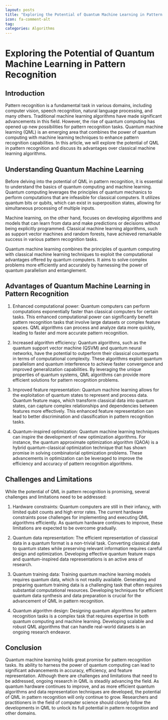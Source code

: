 ```yaml
---
layout: posts
title: "Exploring the Potential of Quantum Machine Learning in Pattern Recognition"
icon: fa-comment-alt
tag:      
categories: Algorithms
---
```



# Exploring the Potential of Quantum Machine Learning in Pattern Recognition

## Introduction

Pattern recognition is a fundamental task in various domains, including computer vision, speech recognition, natural language processing, and many others. Traditional machine learning algorithms have made significant advancements in this field. However, the rise of quantum computing has opened up new possibilities for pattern recognition tasks. Quantum machine learning (QML) is an emerging area that combines the power of quantum computing with machine learning techniques to enhance pattern recognition capabilities. In this article, we will explore the potential of QML in pattern recognition and discuss its advantages over classical machine learning algorithms.

## Understanding Quantum Machine Learning

Before delving into the potential of QML in pattern recognition, it is essential to understand the basics of quantum computing and machine learning. Quantum computing leverages the principles of quantum mechanics to perform computations that are infeasible for classical computers. It utilizes quantum bits or qubits, which can exist in superposition states, allowing for simultaneous processing of multiple inputs.

Machine learning, on the other hand, focuses on developing algorithms and models that can learn from data and make predictions or decisions without being explicitly programmed. Classical machine learning algorithms, such as support vector machines and random forests, have achieved remarkable success in various pattern recognition tasks.

Quantum machine learning combines the principles of quantum computing with classical machine learning techniques to exploit the computational advantages offered by quantum computers. It aims to solve complex problems more efficiently and accurately by harnessing the power of quantum parallelism and entanglement.

## Advantages of Quantum Machine Learning in Pattern Recognition

1. Enhanced computational power: Quantum computers can perform computations exponentially faster than classical computers for certain tasks. This enhanced computational power can significantly benefit pattern recognition tasks that involve large datasets or complex feature spaces. QML algorithms can process and analyze data more quickly, leading to faster and more accurate pattern recognition.

2. Increased algorithm efficiency: Quantum algorithms, such as the quantum support vector machine (QSVM) and quantum neural networks, have the potential to outperform their classical counterparts in terms of computational complexity. These algorithms exploit quantum parallelism and quantum interference to achieve faster convergence and improved generalization capabilities. By leveraging the unique properties of quantum systems, QML algorithms can provide more efficient solutions for pattern recognition problems.

3. Improved feature representation: Quantum machine learning allows for the exploitation of quantum states to represent and process data. Quantum feature maps, which transform classical data into quantum states, can capture complex relationships and dependencies between features more effectively. This enhanced feature representation can lead to better discrimination and classification in pattern recognition tasks.

4. Quantum-inspired optimization: Quantum machine learning techniques can inspire the development of new optimization algorithms. For instance, the quantum approximate optimization algorithm (QAOA) is a hybrid quantum-classical optimization technique that has shown promise in solving combinatorial optimization problems. These advancements in optimization can be leveraged to improve the efficiency and accuracy of pattern recognition algorithms.

## Challenges and Limitations

While the potential of QML in pattern recognition is promising, several challenges and limitations need to be addressed:

1. Hardware constraints: Quantum computers are still in their infancy, with limited qubit counts and high error rates. The current hardware constraints pose challenges for implementing and executing QML algorithms efficiently. As quantum hardware continues to improve, these limitations are expected to be overcome gradually.

2. Quantum data representation: The efficient representation of classical data in a quantum format is a non-trivial task. Converting classical data to quantum states while preserving relevant information requires careful design and optimization. Developing effective quantum feature maps and quantum-inspired data representations is an active area of research.

3. Quantum training data: Training quantum machine learning models requires quantum data, which is not readily available. Generating and preparing quantum training data is a challenging task that often requires substantial computational resources. Developing techniques for efficient quantum data synthesis and data preparation is crucial for the advancement of QML in pattern recognition.

4. Quantum algorithm design: Designing quantum algorithms for pattern recognition tasks is a complex task that requires expertise in both quantum computing and machine learning. Developing scalable and robust QML algorithms that can handle real-world datasets is an ongoing research endeavor.

## Conclusion

Quantum machine learning holds great promise for pattern recognition tasks. Its ability to harness the power of quantum computing can lead to significant advancements in accuracy, efficiency, and feature representation. Although there are challenges and limitations that need to be addressed, ongoing research in QML is steadily advancing the field. As quantum hardware continues to improve, and as more efficient quantum algorithms and data representation techniques are developed, the potential of QML in pattern recognition will only continue to grow. Researchers and practitioners in the field of computer science should closely follow the developments in QML to unlock its full potential in pattern recognition and other domains.